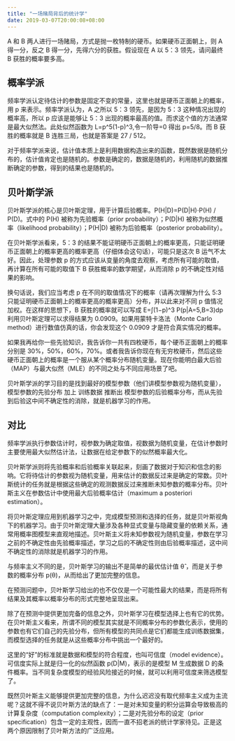 ```yaml
---
title: "一场赌局背后的统计学"
date: 2019-03-07T20:00:08+08:00
---
```


A 和 B 两人进行一场赌局，方式是抛一枚特制的硬币。如果硬币正面朝上，则 A 得一分，反之 B 得一分，先得六分的获胜。假设现在 A 以 5：3 领先，请问最终 B 获胜的概率要多高。

## 概率学派

频率学派认定待估计的参数是固定不变的常量，这里也就是硬币正面朝上的概率，用 p 来表示。频率学派认为，A 之所以 5：3 领先，是因为 5：3 这种情况出现的概率高，所以 p 应该是能够让 5：3 出现的概率最高的值。而求这个值的方法通常是最大似然法。此处似然函数为 L=p^5(1-p)^3,令一阶导=0 得出 p=5/8。而 B 获胜的概率就是 B 连胜三局，也就是答案是 27 / 512。

对于频率学派来说，估计值本质上是利用数据构造出来的函数，既然数据是随机分布的，估计值肯定也是随机的。参数是确定的，数据是随机的，利用随机的数据推断确定的参数，得到的结果也是随机的。

## 贝叶斯学派

贝叶斯学派的核心是贝叶斯定理，用于计算后验概率。P(H|D)=P(D|H)⋅P(H) / P(D)。式中的 P(H) 被称为先验概率（prior probability）；P(D|H) 被称为似然概率（likelihood probability）；P(H|D) 被称为后验概率（posterior probability）。

在贝叶斯学派看来，5：3 的结果不能证明硬币正面朝上的概率更高，只能证明硬币正面朝上的概率更高的概率更高（仔细体会这句话），可能只是这次 B 运气不太好。因此，处理参数 p 的方式应该从变量的角度去观察，考虑所有可能的取值，再计算在所有可能的取值下 B 获胜概率的数学期望，从而消除 p 的不确定性对结果的影响。

换句话说，我们应当考虑 p 在不同的取值情况下的概率（请再次理解为什么 5:3 只能证明硬币正面朝上的概率更高的概率更高）分布，并以此来对不同 p 值情况加权。在这样的思想下，B 获胜的概率就可以写成 E=∫(1−p)^3 P(p|A=5,B=3)dp 利用贝叶斯定理可以求得结果为 0.0909。如果用蒙特卡洛法（Monte Carlo method）进行数值仿真的话，你会发现这个 0.0909 才是符合真实情况的概率。

如果我再给你一些先验知识，我告诉你一共有四枚硬币，每个硬币正面朝上的概率分别是 30%，50%，60%，70%。或者我告诉你现在有无穷枚硬币，然后这些硬币正面朝上的概率是一个服从某个概率分布随机变量。现在你能明白最大后验（MAP）与最大似然（MLE）的不同之处与不同应用场景了吧。

贝叶斯学派的学习目的是找到最好的模型参数（他们讲模型参数视为随机变量），模型参数的先验分布 加上 训练数据 推断出 模型参数的后验概率分布，而从先验到后验这中间不确定性的消除，就是机器学习的作用。

## 对比

频率学派执行参数估计时，视参数为确定取值，视数据为随机变量，在估计参数时主要使用最大似然估计法，让数据在给定参数下的似然概率最大化。

贝叶斯学派则将先验概率和后验概率关联起来，刻画了数据对于知识和信念的影响。它将待估计的参数视为随机变量，用来估计的数据反过来是确定的常数。贝叶斯统计的任务就是根据这些确定的观测数据反过来推断未知参数的概率分布。贝叶斯主义在参数估计中使用最大后验概率估计（maximum a posteriori estimation）。

将贝叶斯定理应用到机器学习之中，完成模型预测和选择的任务，就是贝叶斯视角下的机器学习。由于贝叶斯定理大量涉及各种显式变量与隐藏变量的依赖关系，通常用概率图模型来直观地描述。贝叶斯主义将未知参数视为随机变量，参数在学习之前的不确定性由先验概率描述，学习之后的不确定性则由后验概率描述，这中间不确定性的消除就是机器学习的作用。

与频率主义不同的是，贝叶斯学习的输出不是简单的最优估计值 θ̂ ，而是关于参数的概率分布 p(θ)，从而给出了更加完整的信息。

在预测问题中，贝叶斯学习给出的也不仅仅是一个可能性最大的结果，而是将所有结果及其概率以概率分布的形式完整地呈现出来。

除了在预测中提供更加完备的信息之外，贝叶斯学习在模型选择上也有它的优势。在贝叶斯主义看来，所谓不同的模型其实就是不同概率分布的参数化表示，使用的参数也有它们自己的先验分布，但所有模型的共同点是它们都能生成训练数据集，而模型选择的任务就是从这些概率分布中挑出一个最好的。

这里的“好”的标准就是数据和模型的符合程度，也叫可信度（model evidence）。可信度实际上就是归一化的似然函数 p(D|M)，表示的是模型 M 生成数据 D 的条件概率。当不同复杂度模型的经验风险接近的时候，就可以利用可信度来筛选模型了。

既然贝叶斯主义能够提供更加完整的信息，为什么迟迟没有取代频率主义成为主流呢？这就不得不说贝叶斯方法的缺点了：一是对未知变量的积分运算会导致极高的计算复杂度（computation complexity）；二是对先验分布的设定（prior specification）包含一定的主观性，因而一直不招老派的统计学家待见。正是这两个原因限制了贝叶斯方法的广泛应用。
